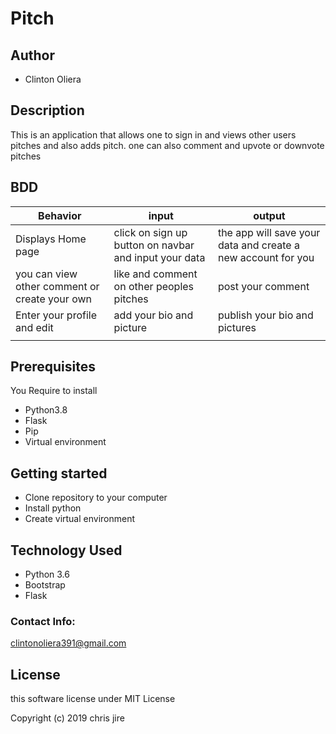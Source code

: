 # Pitch

## Author 

* Clinton Oliera

## Description

This is an application that allows one to sign in and views other users pitches and also adds  pitch.
one can also comment and upvote or downvote pitches 

## BDD

| Behavior| input | output |
| -------- | -------- | -------- |
| Displays Home page   | click on sign up button on navbar and input your data | the app will save your data and create a new account for you |
| you can view other comment or create your own | like and comment on other peoples pitches | post your comment |
| Enter your profile and edit | add your bio and picture | publish your bio and pictures |
|  |  | |

## Prerequisites

You Require to install

* Python3.8
* Flask
* Pip
* Virtual environment

## Getting started

* Clone repository to your computer
* Install python
* Create virtual environment


## Technology Used

* Python 3.6
* Bootstrap 
* Flask

### Contact Info:

clintonoliera391@gmail.com

## License

this software license under MIT License

Copyright (c) 2019 chris jire